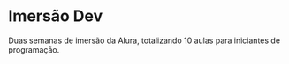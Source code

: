 # Imersão Dev

Duas semanas de imersão da Alura, totalizando 10 aulas para iniciantes de programação.
